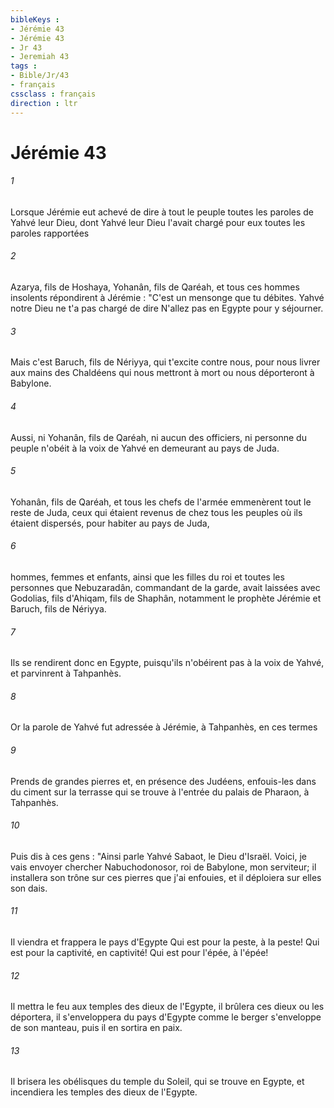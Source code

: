 ```yaml
---
bibleKeys : 
- Jérémie 43
- Jérémie 43
- Jr 43
- Jeremiah 43
tags : 
- Bible/Jr/43
- français
cssclass : français
direction : ltr
---
```


# Jérémie 43

###### 1
Lorsque Jérémie eut achevé de dire à tout le peuple toutes les paroles de Yahvé leur Dieu, dont Yahvé leur Dieu l'avait chargé pour eux toutes les paroles rapportées 
###### 2
Azarya, fils de Hoshaya, Yohanân, fils de Qaréah, et tous ces hommes insolents répondirent à Jérémie : "C'est un mensonge que tu débites. Yahvé notre Dieu ne t'a pas chargé de dire N'allez pas en Egypte pour y séjourner.
###### 3
Mais c'est Baruch, fils de Nériyya, qui t'excite contre nous, pour nous livrer aux mains des Chaldéens qui nous mettront à mort ou nous déporteront à Babylone.
###### 4
Aussi, ni Yohanân, fils de Qaréah, ni aucun des officiers, ni personne du peuple n'obéit à la voix de Yahvé en demeurant au pays de Juda.
###### 5
Yohanân, fils de Qaréah, et tous les chefs de l'armée emmenèrent tout le reste de Juda, ceux qui étaient revenus de chez tous les peuples où ils étaient dispersés, pour habiter au pays de Juda,
###### 6
hommes, femmes et enfants, ainsi que les filles du roi et toutes les personnes que Nebuzaradân, commandant de la garde, avait laissées avec Godolias, fils d'Ahiqam, fils de Shaphân, notamment le prophète Jérémie et Baruch, fils de Nériyya.
###### 7
Ils se rendirent donc en Egypte, puisqu'ils n'obéirent pas à la voix de Yahvé, et parvinrent à Tahpanhès.
###### 8
Or la parole de Yahvé fut adressée à Jérémie, à Tahpanhès, en ces termes
###### 9
Prends de grandes pierres et, en présence des Judéens, enfouis-les dans du ciment sur la terrasse qui se trouve à l'entrée du palais de Pharaon, à Tahpanhès.
###### 10
Puis dis à ces gens : "Ainsi parle Yahvé Sabaot, le Dieu d'Israël. Voici, je vais envoyer chercher Nabuchodonosor, roi de Babylone, mon serviteur; il installera son trône sur ces pierres que j'ai enfouies, et il déploiera sur elles son dais.
###### 11
Il viendra et frappera le pays d'Egypte Qui est pour la peste, à la peste! Qui est pour la captivité, en captivité! Qui est pour l'épée, à l'épée!
###### 12
Il mettra le feu aux temples des dieux de l'Egypte, il brûlera ces dieux ou les déportera, il s'enveloppera du pays d'Egypte comme le berger s'enveloppe de son manteau, puis il en sortira en paix.
###### 13
Il brisera les obélisques du temple du Soleil, qui se trouve en Egypte, et incendiera les temples des dieux de l'Egypte.
